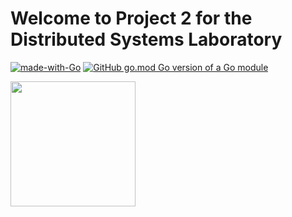 # Welcome to Project 2 for the Distributed Systems Laboratory

[![made-with-Go](https://img.shields.io/badge/Made%20with-Go-1f425f.svg)](http://golang.org) [![GitHub go.mod Go version of a Go module](https://img.shields.io/github/go-mod/go-version/gomods/athens.svg)](https://github.com/gomods/athens)

<img src="https://iconape.com/wp-content/png_logo_vector/go-gopher-favicon.png" width="200" height="200" />
